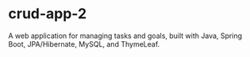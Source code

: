 # crud-app-2
A web application for managing tasks and goals, built with Java, Spring Boot, JPA/Hibernate, MySQL, and ThymeLeaf.
